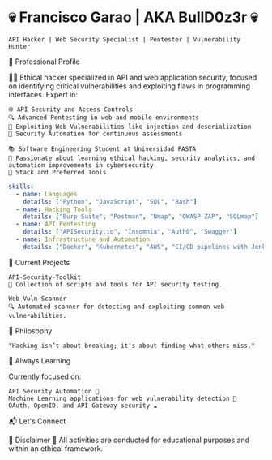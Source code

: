 # 💀 Francisco Garao | AKA BullD0z3r 💀
```
API Hacker | Web Security Specialist | Pentester | Vulnerability Hunter
```
💼 Professional Profile

🕵️‍♂️ Ethical hacker specialized in API and web application security, focused on identifying critical vulnerabilities and exploiting flaws in programming interfaces. Expert in:

```
🌐 API Security and Access Controls
🔍 Advanced Pentesting in web and mobile environments
🧩 Exploiting Web Vulnerabilities like injection and deserialization
🔧 Security Automation for continuous assessments

📚 Software Engineering Student at Universidad FASTA
🧠 Passionate about learning ethical hacking, security analytics, and automation improvements in cybersecurity.
🔧 Stack and Preferred Tools
```
```yaml
skills:
  - name: Languages
    details: ["Python", "JavaScript", "SQL", "Bash"]
  - name: Hacking Tools
    details: ["Burp Suite", "Postman", "Nmap", "OWASP ZAP", "SQLmap"]
  - name: API Pentesting
    details: ["APISecurity.io", "Insomnia", "Auth0", "Swagger"]
  - name: Infrastructure and Automation
    details: ["Docker", "Kubernetes", "AWS", "CI/CD pipelines with Jenkins"]
```
📂 Current Projects

    API-Security-Toolkit
    🔐 Collection of scripts and tools for API security testing.

    Web-Vuln-Scanner
    🔍 Automated scanner for detecting and exploiting common web vulnerabilities.

📜 Philosophy

    "Hacking isn’t about breaking; it's about finding what others miss."

🚀 Always Learning

Currently focused on:
```
API Security Automation 🔄
Machine Learning applications for web vulnerability detection 🤖
OAuth, OpenID, and API Gateway security ☁️
```
📬 Let's Connect

🚨 Disclaimer 🚨
All activities are conducted for educational purposes and within an ethical framework.
